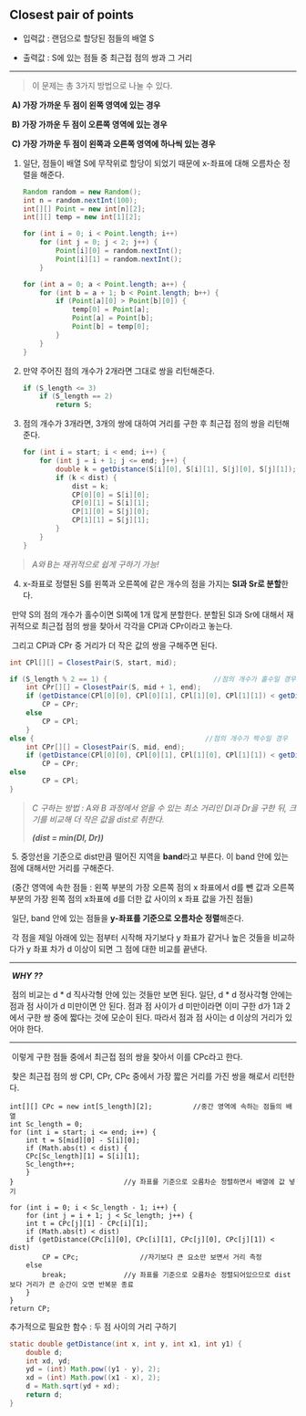 ## Closest pair of points ##

- 입력값 : 랜덤으로 할당된 점들의 배열 S

- 출력값 : S에 있는 점들 중 최근접 점의 쌍과 그 거리

------



> 이 문제는 총 3가지 방법으로 나눌 수 있다.

​	**A)  가장 가까운 두 점이 왼쪽 영역에 있는 경우** 

​	**B)  가장 가까운 두 점이 오른쪽 영역에 있는 경우**

​	**C)  가장 가까운 두 점이 왼쪽과 오른쪽 영역에 하나씩 있는 경우**



1. 일단, 점들이 배열 S에 무작위로 할당이 되었기 때문에 x-좌표에 대해 오름차순 정렬을 해준다.

   ```java
   Random random = new Random();
   int n = random.nextInt(100);
   int[][] Point = new int[n][2];
   int[][] temp = new int[1][2];
   
   for (int i = 0; i < Point.length; i++)
       for (int j = 0; j < 2; j++) {
           Point[i][0] = random.nextInt();
           Point[i][1] = random.nextInt();
       }
   
   for (int a = 0; a < Point.length; a++) {
       for (int b = a + 1; b < Point.length; b++) {
           if (Point[a][0] > Point[b][0]) {
               temp[0] = Point[a];
               Point[a] = Point[b];
               Point[b] = temp[0];
           }
       }
   } 
   ```


2. 만약 주어진 점의 개수가 2개라면 그대로 쌍을 리턴해준다.

   ```java
   if (S_length <= 3)
       if (S_length == 2)
           return S;
   ```

   

3. 점의 개수가 3개라면, 3개의 쌍에 대하여 거리를 구한 후 최근접 점의 쌍을 리턴해준다. 

   ```java
   for (int i = start; i < end; i++) {
       for (int j = i + 1; j <= end; j++) {
           double k = getDistance(S[i][0], S[i][1], S[j][0], S[j][1]);
           if (k < dist) {
               dist = k;
               CP[0][0] = S[i][0];
               CP[0][1] = S[i][1];
               CP[1][0] = S[j][0];
               CP[1][1] = S[j][1];
           }
       }
   }
   ```



> *A와 B는 재귀적으로 쉽게 구하기 가능!*

4. x-좌표로 정렬된 S를 왼쪽과 오른쪽에 같은 개수의 점을 가지는 **Sl과 Sr로 분할**한다.

​	만약 S의 점의 개수가 홀수이면 Sl쪽에 1개 많게 분할한다. 분할된 Sl과 Sr에 대해서 재귀적으로 최근접 점의 쌍을 찾아서 각각을 CPl과 CPr이라고 놓는다.

​	그리고 CPl과 CPr 중 거리가 더 작은 값의 쌍을 구해주면 된다. 

```java
int CPl[][] = ClosestPair(S, start, mid);

if (S_length % 2 == 1) {                          //점의 개수가 홀수일 경우
	int CPr[][] = ClosestPair(S, mid + 1, end);        
	if (getDistance(CPl[0][0], CPl[0][1], CPl[1][0], CPl[1][1]) < getDistance(CPr[0][0], CPr[0][1], CPr[1][0], CPr[1][1]))
		CP = CPr;
	else
		CP = CPl;           
	} 
else {                                      	//점의 개수가 짝수일 경우
	int CPr[][] = ClosestPair(S, mid, end);        
	if (getDistance(CPl[0][0], CPl[0][1], CPl[1][0], CPl[1][1]) < getDistance(CPr[0][0], CPr[0][1], CPr[1][0], CPr[1][1]))
		CP = CPr;
else
		CP = CPl;           
}
```



> *C 구하는 방법 : A와 B 과정에서 얻을 수 있는 최소 거리인 Dl과 Dr을 구한 뒤, 크기를 비교해 더 작은 값을 dist로 취한다.* 
>
> ***(dist = min(Dl, Dr))***

​	5. 중앙선을 기준으로 dist만큼 떨어진 지역을 **band**라고 부른다. 이 band 안에 있는 점에 대해서만 거리를 구해준다.

​	(중간 영역에 속한 점들 : 왼쪽 부분의 가장 오른쪽 점의 x 좌표에서 d를 뺀 값과 오른쪽 부분의 가장 왼쪽 점의 x좌표에 d를 더한 값 사이의 x 좌표 값을 가진 점들)

​	일단, band 안에 있는 점들을 **y-좌표를 기준으로 오름차순 정렬**해준다. 

​	각 점을 제일 아래에 있는 점부터 시작해 자기보다 y 좌표가 같거나 높은 것들을 비교하다가 y 좌표 차가 d 이상이 되면 그 점에 대한 비교를 끝낸다.

------

​	***WHY ??***

​	점의 비교는 d * d 직사각형 안에 있는 것들만 보면 된다. 일단, d * d 정사각형 안에는 점과 점 사이가 d 미만이면 안 된다.  점과 점 사이가 d 미만이라면 이미 구한 d가 1과 2에서 구한 쌍 중에 짧다는 것에 모순이 된다. 따라서 점과 점 사이는 d 이상의 거리가 있어야 한다.

------

​	이렇게 구한 점들 중에서 최근접 점의 쌍을 찾아서 이를 CPc라고 한다.

​	찾은 최근접 점의 쌍 CPl, CPr, CPc 중에서 가장 짧은 거리를 가진 쌍을 해로서 리턴한다.

```
int[][] CPc = new int[S_length][2];          //중간 영역에 속하는 점들의 배열
int Sc_length = 0;
for (int i = start; i <= end; i++) {
	int t = S[mid][0] - S[i][0];
	if (Math.abs(t) < dist) {
	CPc[Sc_length][1] = S[i][1];
	Sc_length++;
	}
}                           //y 좌표를 기준으로 오름차순 정렬하면서 배열에 값 넣기

for (int i = 0; i < Sc_length - 1; i++) {
	for (int j = i + 1; j < Sc_length; j++) {
	int t = CPc[j][1] - CPc[i][1];
	if (Math.abs(t) < dist)
	if (getDistance(CPc[i][0], CPc[i][1], CPc[j][0], CPc[j][1]) < dist)
		CP = CPc;               //자기보다 큰 요소만 보면서 거리 측정
	else
		break;              //y 좌표를 기준으로 오름차순 정렬되어있으므로 dist보다 거리가 큰 순간이 오면 반복문 종료
	}
}
return CP;
```



추가적으로 필요한 함수 : 두 점 사이의 거리 구하기

```java
static double getDistance(int x, int y, int x1, int y1) {
	double d;
	int xd, yd;
	yd = (int) Math.pow((y1 - y), 2);
	xd = (int) Math.pow((x1 - x), 2);
	d = Math.sqrt(yd + xd);
	return d;
} 
```

